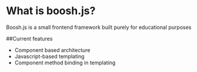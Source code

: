 # What is boosh.js?
Boosh.js is a small frontend framework built purely for educational purposes

##Current features
* Component based architecture
* Javascript-based templating
* Component method binding in templating
